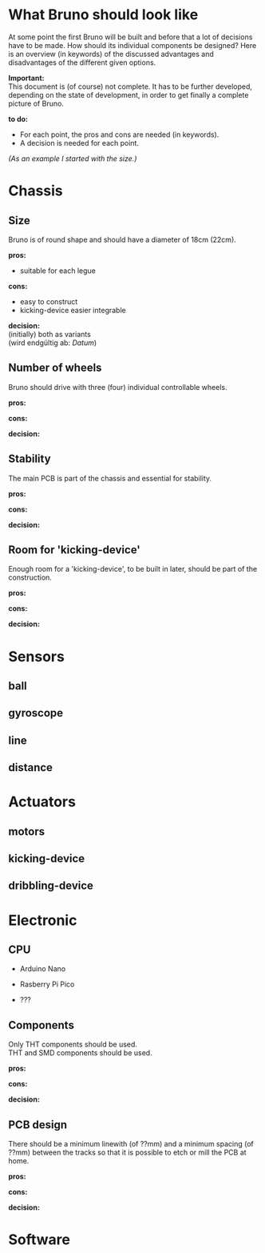 # **What Bruno should look like**

At some point the first Bruno will be built and before that a lot of decisions have to be made. How should its individual components be designed?
Here is an overview (in keywords) of the discussed advantages and
disadvantages of the different given options. 

**Important:**  
This document is (of course) not complete.
It has to be further developed, depending on the state of development, in order to get finally a complete picture of Bruno.

**to do:**  
- For each point, the pros and cons are needed (in keywords).  
- A decision is needed for each point.   


*(As an example I started with the size.)*




# Chassis

## Size 
Bruno is of round shape and should have a diameter of 18cm (22cm).

**pros:**  
- suitable for each legue

**cons:**   
- easy to construct  
- kicking-device easier integrable  

**decision:**  
(initially) both as variants  
(wird endgültig ab: *Datum*)

## Number of wheels
Bruno should drive with three (four) individual controllable wheels.  

**pros:**  

**cons:**    

**decision:**  


## Stability

The main PCB is part of the chassis and essential for stability.

**pros:**  

**cons:**    

**decision:**  

## Room for 'kicking-device'
Enough room for a 'kicking-device', to be built in later, should be part of the construction.

**pros:**  

**cons:**    

**decision:**  


# Sensors

## ball

## gyroscope

## line

## distance

# Actuators

## motors

## kicking-device

## dribbling-device

# Electronic

## CPU

- Arduino Nano

- Rasberry Pi Pico
-  ???


## Components

Only THT components should be used.  
THT and SMD components should be used.

**pros:**  

**cons:**    

**decision:**  

## PCB design
There should be a minimum linewith (of ??mm) and a minimum spacing (of ??mm) between the tracks so that it is possible to etch or mill the PCB at home.

**pros:**  

**cons:**    

**decision:**  


# Software

